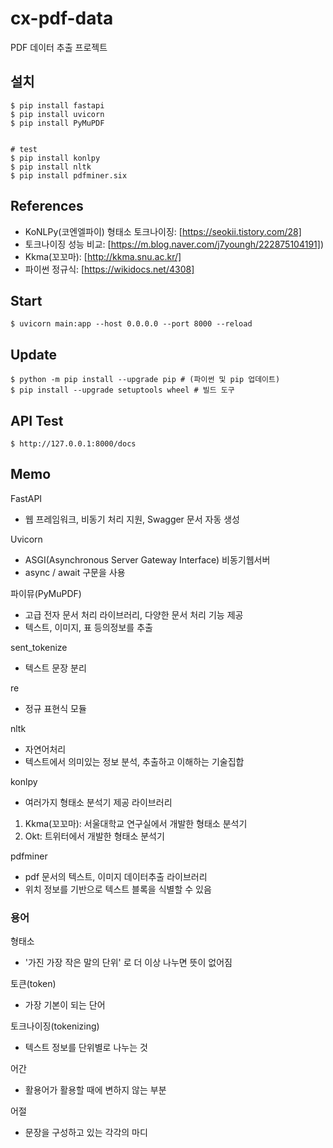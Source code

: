 # cx-pdf-data
PDF 데이터 추출 프로젝트

## 설치
```
$ pip install fastapi
$ pip install uvicorn
$ pip install PyMuPDF


# test
$ pip install konlpy
$ pip install nltk
$ pip install pdfminer.six

```

## References
- KoNLPy(코엔엘파이) 형태소 토크나이징: [https://seokii.tistory.com/28]
- 토크나이징 성능 비교: [https://m.blog.naver.com/j7youngh/222875104191])
- Kkma(꼬꼬마): [http://kkma.snu.ac.kr/]
- 파이썬 정규식: [https://wikidocs.net/4308]


## Start
```
$ uvicorn main:app --host 0.0.0.0 --port 8000 --reload
```

## Update 
```
$ python -m pip install --upgrade pip # (파이썬 및 pip 업데이트)
$ pip install --upgrade setuptools wheel # 빌드 도구 
```

## API Test 
```
$ http://127.0.0.1:8000/docs
```

## Memo
FastAPI
- 웹 프레임워크, 비동기 처리 지원, Swagger 문서 자동 생성

Uvicorn
- ASGI(Asynchronous Server Gateway Interface) 비동기웹서버
- async / await 구문을 사용

파이뮤(PyMuPDF)
- 고급 전자 문서 처리 라이브러리, 다양한 문서 처리 기능 제공
- 텍스트, 이미지, 표 등의정보를 추출

sent_tokenize
- 텍스트 문장 분리

re
- 정규 표현식 모듈

nltk
- 자연어처리
- 텍스트에서 의미있는 정보 분석, 추출하고 이해하는 기술집합

konlpy
- 여러가지 형태소 분석기 제공 라이브러리
1) Kkma(꼬꼬마): 서울대학교 연구실에서 개발한 형태소 분석기
2) Okt: 트위터에서 개발한 형태소 분석기

pdfminer
- pdf 문서의 텍스트, 이미지 데이터추출 라이브러리
- 위치 정보를 기반으로 텍스트 블록을 식별할 수 있음


### 용어
형태소
- '가진 가장 작은 말의 단위' 로 더 이상 나누면 뜻이 없어짐

토큰(token)
- 가장 기본이 되는 단어

토크나이징(tokenizing)
- 텍스트 정보를 단위별로 나누는 것

어간
- 활용어가 활용할 때에 변하지 않는 부분

어절
- 문장을 구성하고 있는 각각의 마디
